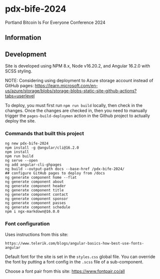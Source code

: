 # pdx-bife-2024

Portland Bitcoin Is For Everyone Conference 2024

## Information


## Development

Site is developed using NPM 8.x, Node v16.20.2, and Angular 16.2.0 with SCSS styling.

NOTE: Considering using deployment to Azure storage account instead of 
  GitHub pages: https://learn.microsoft.com/en-us/azure/storage/blobs/storage-blobs-static-site-github-actions?tabs=userlevel

To deploy, you must first run `npm run build` locally, then check in the changes.   Once the changes are checked 
  in, then you need to manually trigger the `pages-build-deploymen` action in the Github project to actually deploy the site.

### Commands that built this project

    ng new pdx-bife-2024
    npm install -g @angular/cli@16.2.0
    npm install
    npm run build
    ng serve --open
    ng add angular-cli-ghpages
    ng build --output-path docs --base-href /pdx-bife-2024/
    ## configure GitHub pages to deploy from /docs
    ng generate component home --flat
    ng generate component about
    ng generate component header
    ng generate component title
    ng generate component contact
    ng generate component sponsor
    ng generate component passes
    ng generate component schedule
    npm i ngx-markdown@16.0.0

### Font configuration

Uses instructions from this site:

    https://www.telerik.com/blogs/angular-basics-how-best-use-fonts-angular

Default font for the site is set in the `styles.css` global file.   You can override the font by putting a font config 
  in the `.scss` file of a sub-component.

Choose a font pair from this site: https://www.fontpair.co/all

